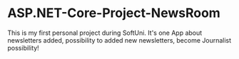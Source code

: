 # ASP.NET-Core-Project-NewsRoom
This is my first personal project during SoftUni.
It's one App about newsletters added, possibility to added new newsletters, become Journalist possibility!
